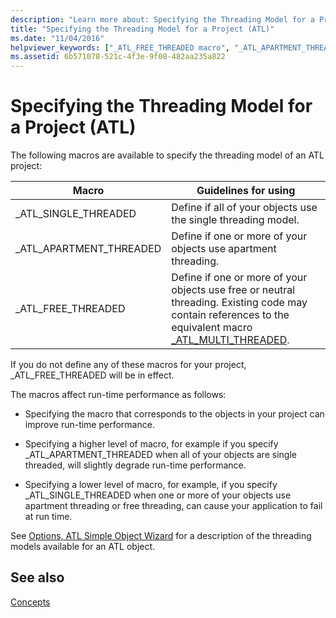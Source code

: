 ```yaml
---
description: "Learn more about: Specifying the Threading Model for a Project (ATL)"
title: "Specifying the Threading Model for a Project (ATL)"
ms.date: "11/04/2016"
helpviewer_keywords: ["_ATL_FREE_THREADED macro", "_ATL_APARTMENT_THREADED macro", "ATL, multithreading", "threading [ATL], models", "_ATL_SINGLE_THREADED macro"]
ms.assetid: 6b571078-521c-4f3e-9f08-482aa235a822
---
```

# Specifying the Threading Model for a Project (ATL)

The following macros are available to specify the threading model of an ATL project:

|Macro|Guidelines for using|
|-----------|--------------------------|
|_ATL_SINGLE_THREADED|Define if all of your objects use the single threading model.|
|_ATL_APARTMENT_THREADED|Define if one or more of your objects use apartment threading.|
|_ATL_FREE_THREADED|Define if one or more of your objects use free or neutral threading. Existing code may contain references to the equivalent macro [_ATL_MULTI_THREADED](reference/compiler-options-macros.md#_atl_multi_threaded).|

If you do not define any of these macros for your project, _ATL_FREE_THREADED will be in effect.

The macros affect run-time performance as follows:

- Specifying the macro that corresponds to the objects in your project can improve run-time performance.

- Specifying a higher level of macro, for example if you specify _ATL_APARTMENT_THREADED when all of your objects are single threaded, will slightly degrade run-time performance.

- Specifying a lower level of macro, for example, if you specify _ATL_SINGLE_THREADED when one or more of your objects use apartment threading or free threading, can cause your application to fail at run time.

See [Options, ATL Simple Object Wizard](../atl/reference/options-atl-simple-object-wizard.md) for a description of the threading models available for an ATL object.

## See also

[Concepts](../atl/active-template-library-atl-concepts.md)
